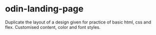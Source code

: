 # odin-landing-page
Duplicate the layout of a design given for practice of basic html, css and flex. Customised content, color and font styles. 
